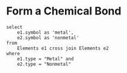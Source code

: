 # Form a Chemical Bond

```
select
    e1.symbol as 'metal',
    e2.symbol as 'nonmetal'
from
    Elements e1 cross join Elements e2
where
    e1.type = "Metal" and
    e2.type = "Nonmetal"
```
